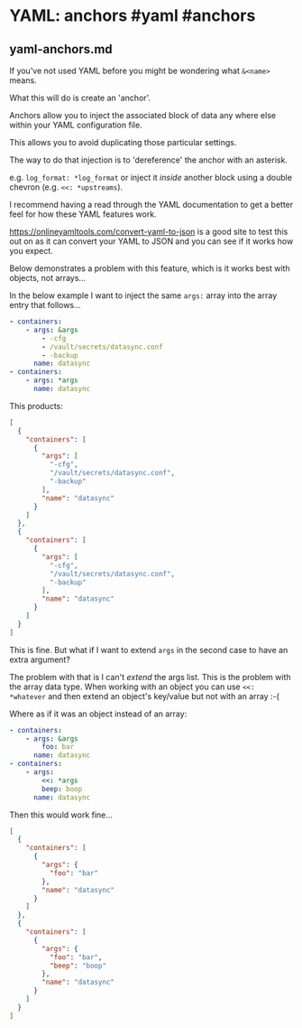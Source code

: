 # YAML: anchors #yaml #anchors

## yaml-anchors.md

If you've not used YAML before you might be wondering what `&<name>` means. 

What this will do is create an 'anchor'. 

Anchors allow you to inject the associated block of data any where else within your YAML configuration file. 

This allows you to avoid duplicating those particular settings.

The way to do that injection is to 'dereference' the anchor with an asterisk. 

e.g. `log_format: *log_format` or inject it _inside_ another block using a double chevron (e.g. `<<: *upstreams`). 

I recommend having a read through the YAML documentation to get a better feel for how these YAML features work.

https://onlineyamltools.com/convert-yaml-to-json is a good site to test this out on as it can convert your YAML to JSON and you can see if it works how you expect.

Below demonstrates a problem with this feature, which is it works best with objects, not arrays... 

In the below example I want to inject the same `args:` array into the array entry that follows...

```yaml
- containers:
    - args: &args
        - -cfg
        - /vault/secrets/datasync.conf
        - -backup
      name: datasync
- containers:
    - args: *args
      name: datasync
```

This products:

```json
[
  {
    "containers": [
      {
        "args": [
          "-cfg",
          "/vault/secrets/datasync.conf",
          "-backup"
        ],
        "name": "datasync"
      }
    ]
  },
  {
    "containers": [
      {
        "args": [
          "-cfg",
          "/vault/secrets/datasync.conf",
          "-backup"
        ],
        "name": "datasync"
      }
    ]
  }
]
```

This is fine. But what if I want to extend `args` in the second case to have an extra argument?

The problem with that is I can't _extend_ the args list. This is the problem with the array data type. When working with an object you can use `<<: *whatever` and then extend an object's key/value but not with an array :-( 

Where as if it was an object instead of an array:

```yaml
- containers:
    - args: &args
        foo: bar
      name: datasync
- containers:
    - args: 
        <<: *args
        beep: boop
      name: datasync
```

Then this would work fine...

```json
[
  {
    "containers": [
      {
        "args": {
          "foo": "bar"
        },
        "name": "datasync"
      }
    ]
  },
  {
    "containers": [
      {
        "args": {
          "foo": "bar",
          "beep": "boop"
        },
        "name": "datasync"
      }
    ]
  }
]
```

